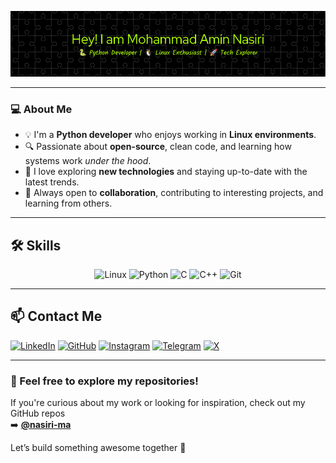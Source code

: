 <p align="center">
  <img src="banner.png" alt="Github Profile Banner" />
</p>


---

### 💻 About Me

- 💡 I'm a **Python developer** who enjoys working in **Linux environments**.
- 🔍 Passionate about **open-source**, clean code, and learning how systems work *under the hood*.
- 🚀 I love exploring **new technologies** and staying up-to-date with the latest trends.
- 🤝 Always open to **collaboration**, contributing to interesting projects, and learning from others.

---

## 🛠 Skills

<div align="center">

  <!-- Linux -->
  <img src="https://cdn.jsdelivr.net/gh/devicons/devicon/icons/linux/linux-original.svg" width="50" alt="Linux" />
  <!-- Python -->
  <img src="https://cdn.jsdelivr.net/gh/devicons/devicon/icons/python/python-original.svg" width="50" alt="Python" />
  <!-- C -->
  <img src="https://cdn.jsdelivr.net/gh/devicons/devicon/icons/c/c-original.svg" width="50" alt="C" />
  <!-- C++ -->
  <img src="https://cdn.jsdelivr.net/gh/devicons/devicon/icons/cplusplus/cplusplus-original.svg" width="50" alt="C++" />
  <!-- Git -->
  <img src="https://cdn.jsdelivr.net/gh/devicons/devicon/icons/git/git-original.svg" width="50" alt="Git" />

</div>

---

## 📫 Contact Me

[![LinkedIn](https://img.shields.io/badge/-LinkedIn-0077B5?style=flat&logo=linkedin&logoColor=white)](https://www.linkedin.com/in/mohammad-amin-nasiri-6a1a83367/)
[![GitHub](https://img.shields.io/badge/-GitHub-181717?style=flat&logo=github&logoColor=white)](https://github.com/nasiri-ma)
[![Instagram](https://img.shields.io/badge/-Instagram-E4405F?style=flat&logo=instagram&logoColor=white)](https://www.instagram.com/mhmdamin.nasiri/)
[![Telegram](https://img.shields.io/badge/-Telegram-2CA5E0?style=flat&logo=telegram&logoColor=white)](https://t.me/mhmdammiinn)
[![X](https://img.shields.io/badge/-X-black?style=flat&logo=twitter&logoColor=white)](https://x.com/d_mhmdammiinn)

---

### 🌱 Feel free to explore my repositories!

If you're curious about my work or looking for inspiration, check out my GitHub repos  
➡️ **[@nasiri-ma](https://github.com/nasiri-ma)**

Let’s build something awesome together 🚀

